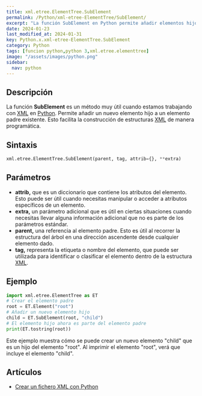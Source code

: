 ```yaml
---
title: xml.etree.ElementTree.SubElement
permalink: /Python/xml-etree-ElementTree/SubElement/
excerpt: "La función SubElement en Python permite añadir elementos hijos a estructuras XML de manera programática."
date: 2024-01-23
last_modified_at: 2024-01-31
key: Python.x.xml-etree-ElementTree.SubElement
category: Python
tags: [funcion python,python 3,xml.etree.elementtree]
image: "/assets/images/python.png"
sidebar:
  nav: python
---
```


## Descripción


La función **SubElement** es un método muy útil cuando estamos trabajando con [XML](https://www.manualweb.net/xml/) en [Python](https://www.manualweb.net/python/). Permite añadir un nuevo elemento hijo a un elemento padre existente. Esto facilita la construcción de estructuras [XML](https://www.manualweb.net/xml/) de manera programática.


## Sintaxis


```python
xml.etree.ElementTree.SubElement(parent, tag, attrib={}, **extra)
```


## Parámetros

- **attrib,** que es un diccionario que contiene los atributos del elemento. Esto puede ser útil cuando necesitas manipular o acceder a atributos específicos de un elemento.
- **extra,** un parámetro adicional que es útil en ciertas situaciones cuando necesitas llevar alguna información adicional que no es parte de los parámetros estándar.
- **parent,** una referencia al elemento padre. Esto es útil al recorrer la estructura del árbol en una dirección ascendente desde cualquier elemento dado.
- **tag,** representa la etiqueta o nombre del elemento, que puede ser utilizada para identificar o clasificar el elemento dentro de la estructura [XML](https://www.manualweb.net/xml/).

## Ejemplo


```python
import xml.etree.ElementTree as ET
# Crear el elemento padre
root = ET.Element("root")
# Añadir un nuevo elemento hijo
child = ET.SubElement(root, "child")
# El elemento hijo ahora es parte del elemento padre
print(ET.tostring(root))
```


Este ejemplo muestra cómo se puede crear un nuevo elemento "child" que es un hijo del elemento "root". Al imprimir el elemento "root", verá que incluye el elemento "child".


## Artículos

- [Crear un fichero XML con Python](https://lineadecodigo.com/python/crear-un-fichero-xml-con-python/)
